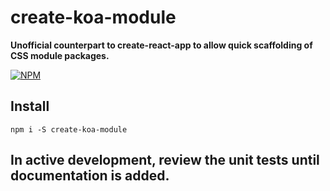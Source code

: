 # create-koa-module

**Unofficial counterpart to create-react-app to allow quick scaffolding of CSS module packages.**

[![NPM](https://nodei.co/npm/create-koa-module.png?stars=true&downloads=true)](https://nodei.co/npm/create-koa-module/)

## Install

`npm i -S create-koa-module`

## In active development, review the unit tests until documentation is added.
